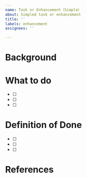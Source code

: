 ```yaml
---
name: Task or Enhancement（Simple）
about: Simpled task or enhancement
title: ''
labels: enhancement
assignees: ''

---
```


# Background

# What to do
- [ ] 
- [ ] 
- [ ] 

# Definition of Done
- [ ] 
- [ ] 
- [ ] 

# References
